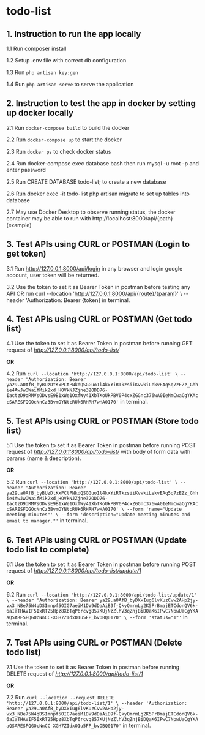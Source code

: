 # todo-list
## 1. Instruction to run the app locally
1.1 Run composer install

1.2 Setup .env file with correct db configuration

1.3 Run ```php artisan key:gen```
    
1.4 Run ```php artisan serve``` to serve the application
    
## 2. Instruction to test the app in docker by setting up docker locally
2.1 Run ```docker-compose build``` to build the docker
    
2.2 Run ```docker-compose up``` to start the docker
    
2.3 Run ```docker ps``` to check docker status
    
2.4 Run docker-compose exec database bash then run mysql -u root -p and enter password
    
2.5 Run CREATE DATABASE todo-list; to create a new database
    
2.6 Run docker exec -it todo-list php artisan migrate to set up tables into database
    
2.7 May use Docker Desktop to observe running status, the docker container may be able to run with http://localhost:8000/api/{path} (example) 

## 3. Test APIs using CURL or POSTMAN (Login to get token)
3.1 Run http://127.0.0.1:8000/api/login in any browser and login google account, user token will be returned.

3.2 Use the token to set it as Bearer Token in postman before testing any API OR run curl --location 'http://127.0.0.1:8000/api/{route}/{param}' \ --header 'Authorization: Bearer {token} in terminal.

## 4. Test APIs using CURL or POSTMAN (Get todo list)
4.1 Use the token to set it as Bearer Token in postman before running GET request of *http://127.0.0.1:8000/api/todo-list/*

**OR**

4.2 Run ```curl --location 'http://127.0.0.1:8000/api/todo-list' \
--header 'Authorization: Bearer ya29.a0AfB_byBUzDtKxPCtPNkdQSGGuo1l4kxYiRTkzsiiKvwkiLekvEAq5q7zEZz_Ghhie4AwJwOWaifMik2xd_HOVkNJZjne32ODD76-IactzD9oRMVsODvsE9B1xWe1OxfWy41XbTKoUkPBV0P4cxZGGnc376wA0IeNmCwaCgYKAccSARESFQGOcNnCz3BvmOYNtcRUk6RHRH7wHA0170'``` in terminal.

## 5. Test APIs using CURL or POSTMAN (Store todo list)
5.1 Use the token to set it as Bearer Token in postman before running POST request of *http://127.0.0.1:8000/api/todo-list/* with body of form data with params (name & description).

**OR**

5.2 Run ```curl --location 'http://127.0.0.1:8000/api/todo-list' \
--header 'Authorization: Bearer ya29.a0AfB_byBUzDtKxPCtPNkdQSGGuo1l4kxYiRTkzsiiKvwkiLekvEAq5q7zEZz_Ghhie4AwJwOWaifMik2xd_HOVkNJZjne32ODD76-IactzD9oRMVsODvsE9B1xWe1OxfWy41XbTKoUkPBV0P4cxZGGnc376wA0IeNmCwaCgYKAccSARESFQGOcNnCz3BvmOYNtcRUk6RHRH7wHA0170' \
--form 'name="Update meeting minutes"' \
--form 'description="Update meeting minutes and email to manager."'``` in terminal.

## 6. Test APIs using CURL or POSTMAN (Update todo list to complete)
6.1 Use the token to set it as Bearer Token in postman before running POST request of *http://127.0.0.1:8000/api/todo-list/update/1* 

**OR** 

6.2 Run ```curl --location 'http://127.0.0.1:8000/api/todo-list/update/1' \
--header 'Authorization: Bearer ya29.a0AfB_byDXxIug6lvKuzCvw2AHp2jy-vx3_NBe75W4qDSImnpf5OIG7aeiM1DV9dDaAiB9f-QkyQmrmLg2K5PrBmajETCdonQV6k-6aIaTHAVIF5IxRT25Hpz8XbTqP6rcvg857KUjNzZlhV3qZnjBiDQaK6IPwC7NpwUaCgYKAaQSARESFQGOcNnCC-XGH7ZIdxO1u5FP_bvOBQ0170' \
--form 'status="1"'``` in terminal.

## 7. Test APIs using CURL or POSTMAN (Delete todo list)
7.1 Use the token to set it as Bearer Token in postman before running DELETE request of *http://127.0.0.1:8000/api/todo-list/1* 

**OR** 

7.2 Run ```curl --location --request DELETE 'http://127.0.0.1:8000/api/todo-list/1' \
--header 'Authorization: Bearer ya29.a0AfB_byDXxIug6lvKuzCvw2AHp2jy-vx3_NBe75W4qDSImnpf5OIG7aeiM1DV9dDaAiB9f-QkyQmrmLg2K5PrBmajETCdonQV6k-6aIaTHAVIF5IxRT25Hpz8XbTqP6rcvg857KUjNzZlhV3qZnjBiDQaK6IPwC7NpwUaCgYKAaQSARESFQGOcNnCC-XGH7ZIdxO1u5FP_bvOBQ0170'``` in terminal.
    
